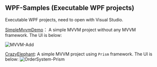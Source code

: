 ## WPF-Samples (Executable WPF projects)
Executable WPF projects, need to open with Visual Studio.


[SimpleMvvmDemo](https://github.com/yanglr/wpf_in-depth_explanation/tree/master/WPF-Samples/MVVM-TimLiu/SimpleMvvmDemo)： A simple MVVM project without any MVVM framework. The UI is below:

![MVVM-Add](https://raw.githubusercontent.com/yanglr/wpf_in-depth_explanation/master/WPF-Samples/MVVM-TimLiu/screenshots/MVVM-Add.png)

[CrazyElephant](https://github.com/yanglr/wpf_in-depth_explanation/tree/master/WPF-Samples/MVVM-TimLiu/CrazyElephant): A simple MVVM project using `Prism` framework. The UI is below:
![OrderSystem-Prism](https://raw.githubusercontent.com/yanglr/wpf_in-depth_explanation/master/WPF-Samples/MVVM-TimLiu/screenshots/OrderSystem.png)
